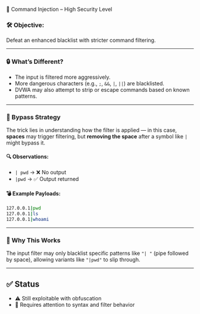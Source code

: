  🧨 Command Injection – High Security Level

### 🛠️ Objective:
Defeat an enhanced blacklist with stricter command filtering.

---

### 🔒 What’s Different?

- The input is filtered more aggressively.
- More dangerous characters (e.g., `;`, `&&`, `|`, `||`) are blacklisted.
- DVWA may also attempt to strip or escape commands based on known patterns.

---

### 🧭 Bypass Strategy

The trick lies in understanding how the filter is applied — in this case, **spaces** may trigger filtering, but **removing the space** after a symbol like `|` might bypass it.

#### 🔍 Observations:
- `| pwd` → ❌ No output
- `|pwd` → ✅ Output returned

#### 💣 Example Payloads:
```bash
127.0.0.1|pwd
127.0.0.1|ls
127.0.0.1|whoami
````

---

### 🧩 Why This Works

The input filter may only blacklist specific patterns like `"| "` (pipe followed by space), allowing variants like `"|pwd"` to slip through.

---

## ✅ Status

* ⚠️ Still exploitable with obfuscation
* 🔴 Requires attention to syntax and filter behavior
